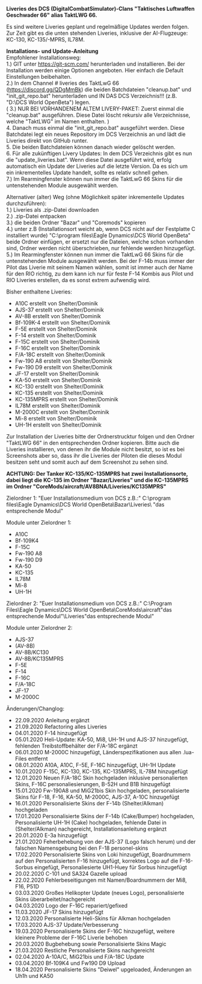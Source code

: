 <b>Liveries des DCS (DigitalCombatSimulator)-Clans "Taktisches Luftwaffen Geschwader 66" alias TaktLWG 66.</b>

Es sind weitere Liveries geplant und regelmäßige Updates werden folgen. Zur Zeit gibt es die unten stehenden Liveries, inklusive der AI-Flugzeuge: KC-130, KC-135/-MPRS, IL78M.

<b>Installations- und Update-Anleitung</b><br>
Empfohlener Installationsweg:<br>
1.) GIT unter https://git-scm.com/ herunterladen und installieren. Bei der Installation werden einige Optionen angeboten. Hier einfach die Default Einstellungen beibehalten.<br>
2.) In dem Channel # liveries des TaktLwG 66 (https://discord.gg/QDgMmBk) die beiden Batchdateien "cleanup.bat" und "init_git_repo.bat" herunterladen und IN DAS DCS Verzeichnis!!! (z.B. "D:\DCS World OpenBeta") legen.<br>
( 3.) NUR BEI VORHANDENEM ALTEM LIVERY-PAKET: Zuerst einmal die "cleanup.bat" ausgeführen. Diese Datei löscht rekursiv alle Verzeichnisse, welche "TaktLWG" im Namen enthalten. )<br>
4. Danach muss einmal die "init_git_repo.bat" ausgeführt werden. Diese Batchdatei legt ein neues Repository im DCS Verzeichnis an und lädt die Liveries direkt von GitHub runter.<br>
5. Die beiden Batchdateien können danach wieder gelöscht werden.<br>
6. Für alle zukünftigen Livery Updates: In dem DCS Verzeichnis gibt es nun die "update_liveries.bat". Wenn diese Datei ausgeführt wird, erfolg automatisch ein Update der Liveries auf die letzte Version. Da es sich um ein inkrementelles Update handelt, sollte es relativ schnell gehen.<br>
7.) Im Rearmingfenster können nun immer die TaktLwG 66 Skins für die untenstehenden Module ausgewählt werden.<br>

Alternativer (alter) Weg (ohne Möglichkeit später inkrementelle Updates durchzuführen): <br>
1.) Liveries als .zip-Datei downloaden<br>
2.) .zip-Datei entpacken<br>
3.) die beiden Ordner "Bazar" und "Coremods" kopieren<br>
4.) unter z.B (Installationsort weicht ab, wenn DCS nicht auf der Festplatte C installiert wurde)  "C:\program files\Eagle Dynamics\DCS World OpenBeta" beide Ordner einfügen, er ersetzt nur die Dateien, welche schon vorhanden sind, Ordner werden nicht überschrieben, nur fehlende werden hinzugefügt.<br>
5.) Im Rearmingfenster können nun immer die TaktLwG 66 Skins für die untenstehenden Module ausgewählt werden. Bei der F-14b muss immer der Pilot das Liverie mit seinem Namen wählen, somit ist immer auch der Name für den RIO richtig, zu dem kann ich nur für feste F-14 Kombis aus Pilot und RIO Liveries erstellen, da es sonst extrem aufwendig wird.<br>

Bisher enthaltene Liveries:
- A10C        erstellt von Shelter/Dominik
- AJS-37      erstellt von Shelter/Dominik
- AV-8B       erstellt von Shelter/Dominik
- Bf-109K-4   erstellt von Shelter/Dominik
- F-5E        erstellt von Shelter/Dominik
- F-14        erstellt von Shelter/Dominik
- F-15C       erstellt von Shelter/Dominik
- F-16C       erstellt von Shelter/Dominik
- F/A-18C     erstellt von Shelter/Dominik
- Fw-190 A8   erstellt von Shelter/Dominik
- Fw-190 D9   erstellt von Shelter/Dominik
- JF-17       erstellt von Shelter/Dominik
- KA-50       erstellt von Shelter/Dominik
- KC-130      erstellt von Shelter/Dominik
- KC-135      erstellt von Shelter/Dominik
- KC-135MPRS  erstellt von Shelter/Dominik
- IL78M       erstellt von Shelter/Dominik
- M-2000C     erstellt von Shelter/Dominik
- Mi-8        erstellt von Shelter/Dominik
- UH-1H       erstellt von Shelter/Dominik

Zur Installation der Liveries bitte der Ordnerstrucktur folgen und den Ordner "TaktLWG 66" in den entsprechenden Ordner kopieren.
Bitte auch die Liveries installieren, von denen ihr die Module nicht besitzt, so ist es bei Screenshots aber so, dass ihr die Liveries der Piloten die dieses Modul besitzen seht und somit auch auf dem Screenshot zu sehen sind.

<b>ACHTUNG: Der Tanker KC-135/KC-135MPRS hat zwei Installationsorte, dabei liegt die KC-135 im Ordner "Bazar/Liveries" und die KC-135MPRS im Ordner "CoreMods/aircraft/AV8BNA/Liveries/KC135MPRS"</b>

Zielordner 1: "Euer Installationsmedium von DCS z.B.:"  C:\program files\Eagle Dynamics\DCS World OpenBeta\Bazar\Liveries\ "das entsprechende Modul" 

Module unter Zielordner 1:
- A10C
- Bf-109K4
- F-15C
- Fw-190 A8
- Fw-190 D9
- KA-50
- KC-135
- IL78M
- Mi-8
- UH-1H

Zielordner 2: "Euer Installationsmedium von DCS z.B.:" C:\Program Files\Eagle Dynamics\DCS World OpenBeta\CoreMods\aircraft\"das entsprechende Modul"\Liveries\"das entsprechende Modul"

Module unter Zielordner 2:
- AJS-37 
- (AV-8B)
- AV-8B/KC130
- AV-8B/KC135MPRS
- F-5E
- F-14
- F-16C
- F/A-18C
- JF-17
- M-2000C 

Änderungen/Changlog:
- 22.09.2020 Anleitung ergänzt
- 21.09.2020 Refactoring alles Liveries
- 04.01.2020 F-14 hinzugefügt
- 05.01.2020 Heli-Update: KA-50, Mi8, UH-1H und AJS-37 hinzugefügt, fehlenden Treibstoffbehälter der F/A-18C ergänzt
- 06.01.2020 M-2000C hinzugefügt, Länderspezifikationen aus allen .lua-Files entfernt
- 08.01.2020 A10A, A10C, F-5E, F-16C hinzugefügt, UH-1H Update
- 10.01.2020 F-15C, KC-130, KC-135, KC-135MPRS, IL-78M hinzugefügt
- 12.01.2020 Neuen F/A-18C Skin hochgeladen inklusive personalierten Skins, F-16C personaliesierungen, B-52H und B1B hinzugefügt
- 15.01.2020 Fw-190A8 und MiG21bis Skin hochgeladen, personalisierte Skins für F-18, F-16, KA-50, M-2000C, AJS-37, A-10C hinzugefügt
- 16.01.2020 Personalisierte Skins der F-14b (Shelter/Alkman) hochgeladen
- 17.01.2020 Personalisierte Skins der F-14b (Cake/Bumper) hochgeladen, Personalisierte UH-1H (Cake) hochgeladen, fehlende Datei in (Shelter/Alkman) nachgereicht, Installationsanleitung ergänzt
- 20.01.2020 E-3a hinzugefügt
- 21.01.2020 Feherbehebung von der AJS-37 (Logo falsch herum) und der falschen Namensgebung bei den F-18 personel-skins
- 17.02.2020 Personalisierte Skins von Loki hinzugefügt, Boardnummern auf den Personalisierten F-16 hinzugefügt, korrektes Logo auf die F-16-Sorbus eingefügt, Personaliesierte UH1-Huey für Sorbus hinzugefügt 
- 20.02.2020 C-101 und SA324 Gazelle upload
- 22.02.2020 Fehlerbeseitigungen mit Namen/Boardnummern der Mi8, F16, P51D
- 03.03.2020 Großes Helikopter Update (neues Logo), personalisierte Skins überarbeitet/nachgereicht
- 04.03.2020 Logo der F-16C repariert/gefixed
- 11.03.2020 JF-17 Skins hinzugefügt
- 12.03.2020 Personalisierte Heli-Skins für Alkman hochgeladen
- 17.03.2020 AJS-37 Update/Verbesserung
- 19.03.2020 Personalisierte Skins der F-16C hinzugefügt, weitere kleinere Probleme der F-16C Liverie behoben
- 20.03.2020 Bugbehebung sowie Personalisierte Skins Magic
- 21.03.2020 Restliche Personalisierte Skins nachgereicht
- 02.04.2020 A-10A/C, MiG21bis und F/A-18C Update
- 03.04.2020 Bf-109K4 und Fw190 D9 Upload
- 18.04.2020 Personalisierte Skins "Deiwel" upgeloaded, Änderungen an Uh1h und KA50
